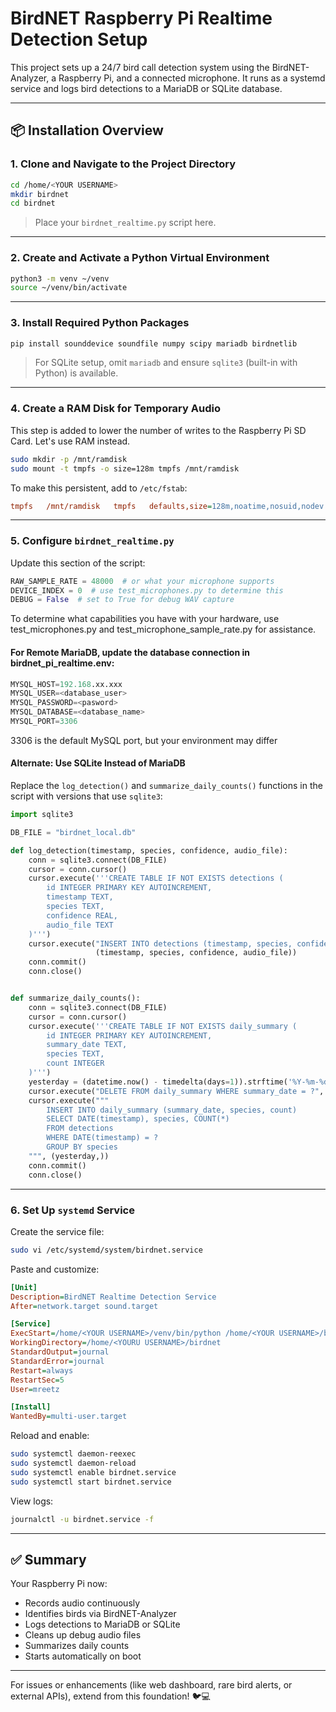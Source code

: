 # BirdNET Raspberry Pi Realtime Detection Setup

This project sets up a 24/7 bird call detection system using the BirdNET-Analyzer, a Raspberry Pi, and a connected microphone. It runs as a systemd service and logs bird detections to a MariaDB or SQLite database.

---

## 📦 Installation Overview

### 1. Clone and Navigate to the Project Directory

```bash
cd /home/<YOUR USERNAME>
mkdir birdnet
cd birdnet
```

> Place your `birdnet_realtime.py` script here.

---

### 2. Create and Activate a Python Virtual Environment

```bash
python3 -m venv ~/venv
source ~/venv/bin/activate
```

---

### 3. Install Required Python Packages

```bash
pip install sounddevice soundfile numpy scipy mariadb birdnetlib
```

> For SQLite setup, omit `mariadb` and ensure `sqlite3` (built-in with Python) is available.

---

### 4. Create a RAM Disk for Temporary Audio

This step is added to lower the number of writes to the Raspberry Pi SD Card. Let's use RAM instead.

```bash
sudo mkdir -p /mnt/ramdisk
sudo mount -t tmpfs -o size=128m tmpfs /mnt/ramdisk
```

To make this persistent, add to `/etc/fstab`:

```ini
tmpfs   /mnt/ramdisk   tmpfs   defaults,size=128m,noatime,nosuid,nodev   0   0
```

---

### 5. Configure `birdnet_realtime.py`

Update this section of the script:

```python
RAW_SAMPLE_RATE = 48000  # or what your microphone supports
DEVICE_INDEX = 0  # use test_microphones.py to determine this
DEBUG = False  # set to True for debug WAV capture
```

To determine what capabilities you have with your hardware, use test_microphones.py and test_microphone_sample_rate.py for assistance.

#### For Remote MariaDB, update the database connection in birdnet_pi_realtime.env:
```python
MYSQL_HOST=192.168.xx.xxx
MYSQL_USER=<database_user>
MYSQL_PASSWORD=<pasword>
MYSQL_DATABASE=<database_name>
MYSQL_PORT=3306
```

3306 is the default MySQL port, but your environment may differ

#### Alternate: Use SQLite Instead of MariaDB

Replace the `log_detection()` and `summarize_daily_counts()` functions in the script with versions that use `sqlite3`:

```python
import sqlite3

DB_FILE = "birdnet_local.db"

def log_detection(timestamp, species, confidence, audio_file):
    conn = sqlite3.connect(DB_FILE)
    cursor = conn.cursor()
    cursor.execute('''CREATE TABLE IF NOT EXISTS detections (
        id INTEGER PRIMARY KEY AUTOINCREMENT,
        timestamp TEXT,
        species TEXT,
        confidence REAL,
        audio_file TEXT
    )''')
    cursor.execute("INSERT INTO detections (timestamp, species, confidence, audio_file) VALUES (?, ?, ?, ?)",
                   (timestamp, species, confidence, audio_file))
    conn.commit()
    conn.close()


def summarize_daily_counts():
    conn = sqlite3.connect(DB_FILE)
    cursor = conn.cursor()
    cursor.execute('''CREATE TABLE IF NOT EXISTS daily_summary (
        id INTEGER PRIMARY KEY AUTOINCREMENT,
        summary_date TEXT,
        species TEXT,
        count INTEGER
    )''')
    yesterday = (datetime.now() - timedelta(days=1)).strftime('%Y-%m-%d')
    cursor.execute("DELETE FROM daily_summary WHERE summary_date = ?", (yesterday,))
    cursor.execute("""
        INSERT INTO daily_summary (summary_date, species, count)
        SELECT DATE(timestamp), species, COUNT(*)
        FROM detections
        WHERE DATE(timestamp) = ?
        GROUP BY species
    """, (yesterday,))
    conn.commit()
    conn.close()
```

---

### 6. Set Up `systemd` Service

Create the service file:

```bash
sudo vi /etc/systemd/system/birdnet.service
```

Paste and customize:

```ini
[Unit]
Description=BirdNET Realtime Detection Service
After=network.target sound.target

[Service]
ExecStart=/home/<YOUR USERNAME>/venv/bin/python /home/<YOUR USERNAME>/birdnet/birdnet_realtime.py
WorkingDirectory=/home/<YOURU USERNAME>/birdnet
StandardOutput=journal
StandardError=journal
Restart=always
RestartSec=5
User=mreetz

[Install]
WantedBy=multi-user.target
```

Reload and enable:

```bash
sudo systemctl daemon-reexec
sudo systemctl daemon-reload
sudo systemctl enable birdnet.service
sudo systemctl start birdnet.service
```

View logs:
```bash
journalctl -u birdnet.service -f
```

---

## ✅ Summary

Your Raspberry Pi now:
- Records audio continuously
- Identifies birds via BirdNET-Analyzer
- Logs detections to MariaDB or SQLite
- Cleans up debug audio files
- Summarizes daily counts
- Starts automatically on boot

---

For issues or enhancements (like web dashboard, rare bird alerts, or external APIs), extend from this foundation! 🐦💻
